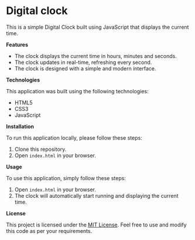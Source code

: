 # Digital clock


This is a simple Digital Clock built using JavaScript that displays the current time.

**Features**

- The clock displays the current time in hours, minutes and seconds.
- The clock updates in real-time, refreshing every second.
- The clock is designed with a simple and modern interface.

**Technologies**

This application was built using the following technologies:

- HTML5
- CSS3
- JavaScript

**Installation**

To run this application locally, please follow these steps:

1. Clone this repository.
2. Open `index.html` in your browser.

**Usage**

To use this application, simply follow these steps:

1. Open `index.html` in your browser.
2. The clock will automatically start running and displaying the current time.


**License**

This project is licensed under the [MIT License](https://opensource.org/licenses/MIT). Feel free to use and modify this code as per your requirements.
